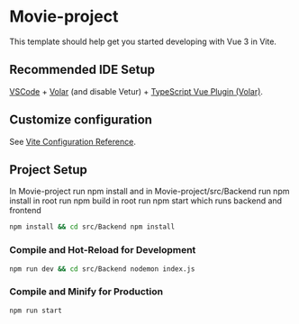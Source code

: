 # Movie-project

This template should help get you started developing with Vue 3 in Vite.

## Recommended IDE Setup

[VSCode](https://code.visualstudio.com/) + [Volar](https://marketplace.visualstudio.com/items?itemName=Vue.volar) (and disable Vetur) + [TypeScript Vue Plugin (Volar)](https://marketplace.visualstudio.com/items?itemName=Vue.vscode-typescript-vue-plugin).

## Customize configuration

See [Vite Configuration Reference](https://vitejs.dev/config/).

## Project Setup

In Movie-project run npm install and in Movie-project/src/Backend run npm install
in root run npm build
in root run npm start which runs backend and frontend

```sh
npm install && cd src/Backend npm install 
```

### Compile and Hot-Reload for Development

```sh
npm run dev && cd src/Backend nodemon index.js
```

### Compile and Minify for Production

```sh
npm run start
```
